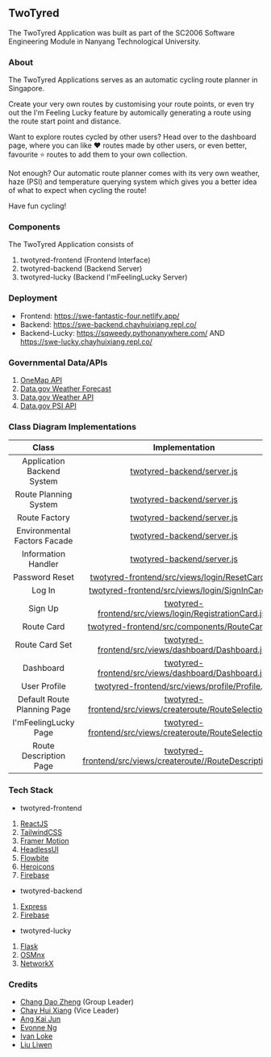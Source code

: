 ## TwoTyred
The TwoTyred Application was built as part of the SC2006 Software Engineering Module in Nanyang Technological University.

### About
The TwoTyred Applications serves as an automatic cycling route planner in Singapore.

Create your very own routes by customising your route points, or even try out the I'm Feeling Lucky feature by automically generating a route using the route start point and distance. 

Want to explore routes cycled by other users? Head over to the dashboard page, where you can like ❤️ routes made by other users, or even better, favourite ⭐ routes to add them to your own collection.

Not enough? Our automatic route planner comes with its very own weather, haze (PSI) and temperature querying system which gives you a better idea of what to expect when cycling the route!

Have fun cycling!

### Components

The TwoTyred Application consists of
1. twotyred-frontend (Frontend Interface)
2. twotyred-backend (Backend Server)
3. twotyred-lucky (Backend I'mFeelingLucky Server)

### Deployment
- Frontend: https://swe-fantastic-four.netlify.app/
- Backend: https://swe-backend.chayhuixiang.repl.co/
- Backend-Lucky: https://sqweedy.pythonanywhere.com/ AND https://swe-lucky.chayhuixiang.repl.co/

### Governmental Data/APIs
1. [OneMap API](https://www.onemap.gov.sg/main/v2/)
2. [Data.gov Weather Forecast](https://data.gov.sg/dataset/weather-forecast)
3. [Data.gov Weather API](https://data.gov.sg/dataset/realtime-weather-readings)
4. [Data.gov PSI API](https://data.gov.sg/dataset/psi)

### Class Diagram Implementations
Class | Implementation
|:--------:|:--------:|
Application Backend System | [twotyred-backend/server.js](twotyred-backend/server.js)
Route Planning System | [twotyred-backend/server.js](twotyred-backend/server.js)
Route Factory | [twotyred-backend/server.js](twotyred-backend/server.js)
Environmental Factors Facade | [twotyred-backend/server.js](twotyred-backend/server.js)
Information Handler | [twotyred-backend/server.js](twotyred-backend/server.js)
Password Reset | [twotyred-frontend/src/views/login/ResetCard.jsx](twotyred-frontend/src/views/login/ResetCard.jsx)
Log In | [twotyred-frontend/src/views/login/SignInCard.jsx](frontend/src/views/login/SignInCard.jsx)
Sign Up | [twotyred-frontend/src/views/login/RegistrationCard.jsx](twotyred-frontend/src/views/login/RegistrationCard.jsx)
Route Card | [twotyred-frontend/src/components/RouteCard.jsx](twotyred-frontend/src/components/RouteCard.jsx)
Route Card Set | [twotyred-frontend/src/views/dashboard/Dashboard.jsx](twotyred-frontend/src/views/dashboard/Dashboard.jsx)
Dashboard | [twotyred-frontend/src/views/dashboard/Dashboard.jsx](twotyred-frontend/src/views/dashboard/Dashboard.jsx)
User Profile | [twotyred-frontend/src/views/profile/Profile.jsx](twotyred-frontend/src/views/profile/Profile.jsx)
Default Route Planning Page | [twotyred-frontend/src/views/createroute/RouteSelection.jsx](twotyred-frontend/src/views/createroute/RouteSelection.jsx)
I'mFeelingLucky Page | [twotyred-frontend/src/views/createroute/RouteSelection.jsx](twotyred-frontend/src/views/createroute/RouteSelection.jsx)
Route Description Page | [twotyred-frontend/src/views/createroute//RouteDescription.jsx](twotyred-frontend/src/views/createroute//RouteDescription.jsx)

### Tech Stack
- twotyred-frontend
1. [ReactJS](https://reactjs.org/)
2. [TailwindCSS](https://tailwindcss.com/)
3. [Framer Motion](https://www.framer.com/motion/)
4. [HeadlessUI](https://headlessui.com/)
5. [Flowbite](https://flowbite-react.com/)
6. [Heroicons](https://heroicons.com/)
7. [Firebase](https://firebase.google.com/)

- twotyred-backend
1. [Express](https://expressjs.com/)
2. [Firebase](https://firebase.google.com/)

- twotyred-lucky
1. [Flask](https://flask.palletsprojects.com/en/2.2.x/)
2. [OSMnx](https://osmnx.readthedocs.io/en/stable/)
3. [NetworkX](https://networkx.org/)

### Credits
- [Chang Dao Zheng](https://github.com/changdaozheng) (Group Leader)
- [Chay Hui Xiang](https://github.com/chayhuixiang) (Vice Leader)
- [Ang Kai Jun](https://github.com/kaijun123)
- [Evonne Ng](https://github.com/evonneng05)
- [Ivan Loke](https://github.com/IvanLoke)
- [Liu Liwen](https://github.com/liul4)
